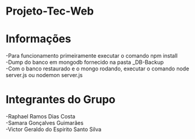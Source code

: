 # Projeto-Tec-Web
# Informações
-Para funcionamento primeiramente executar o comando npm install</br>
-Dump do banco em mongodb fornecido na pasta _DB-Backup</br>
-Com o banco restaurado e o mongo rodando, executar o comando node server.js ou nodemon server.js</br>


# Integrantes do Grupo
-Raphael Ramos Dias Costa</br>
-Samara Gonçalves Guimarães</br>
-Victor Geraldo do Espirito Santo Silva
